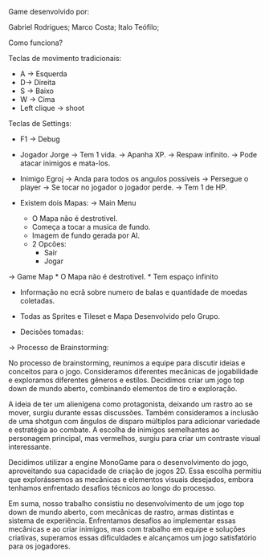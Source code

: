 Game desenvolvido por:

Gabriel Rodrigues;
Marco Costa;
Italo Teófilo;

Como funciona?

Teclas de movimento tradicionais: 
 - A -> Esquerda 
 - D-> Direita
 - S -> Baixo
 - W -> Cima
 - Left clique -> shoot

Teclas de Settings:
 - F1 -> Debug


- Jogador Jorge
 -> Tem 1 vida.
 -> Apanha XP.
 -> Respaw infinito.
 -> Pode atacar inimigos e mata-los.


- Inimigo Egroj
 -> Anda para todos os angulos possiveis
 -> Persegue o player
 -> Se tocar no jogador o jogador perde.
 -> Tem 1 de HP.


- Existem dois Mapas:
 -> Main Menu
    * O Mapa não é destrotivel.
    * Começa a tocar a musica de fundo.
    * Imagem de fundo gerada por AI.
    * 2 Opcões: 
      * Sair
      * Jogar

 -> Game Map
    * O Mapa não é destrotivel.
    * Tem espaço infinito

- Informação no ecrã sobre numero de balas e quantidade de moedas coletadas.

- Todas as Sprites e Tileset e Mapa Desenvolvido pelo Grupo.


- Decisões tomadas:

 -> Processo de Brainstorming:

No processo de brainstorming, reunimos a equipe para discutir ideias e conceitos para o jogo. Consideramos diferentes mecânicas de jogabilidade e exploramos diferentes gêneros e estilos. Decidimos criar um jogo top down de mundo aberto, combinando elementos de tiro e exploração.

A ideia de ter um alienígena como protagonista, deixando um rastro ao se mover, surgiu durante essas discussões. Também consideramos a inclusão de uma shotgun com ângulos de disparo múltiplos para adicionar variedade e estratégia ao combate. A escolha de inimigos semelhantes ao personagem principal, mas vermelhos, surgiu para criar um contraste visual interessante.

Decidimos utilizar a engine MonoGame para o desenvolvimento do jogo, aproveitando sua capacidade de criação de jogos 2D. Essa escolha permitiu que explorássemos as mecânicas e elementos visuais desejados, embora tenhamos enfrentado desafios técnicos ao longo do processo.

Em suma, nosso trabalho consistiu no desenvolvimento de um jogo top down de mundo aberto, com mecânicas de rastro, armas distintas e sistema de experiência. Enfrentamos desafios ao implementar essas mecânicas e ao criar inimigos, mas com trabalho em equipe e soluções criativas, superamos essas dificuldades e alcançamos um jogo satisfatório para os jogadores.